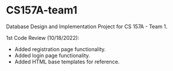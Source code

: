 # CS157A-team1
Database Design and Implementation Project for CS 157A - Team 1.

1st Code Review (10/18/2022):  
  - Added registration page functionality.
  - Added login page functionality.
  - Added HTML base templates for reference.
